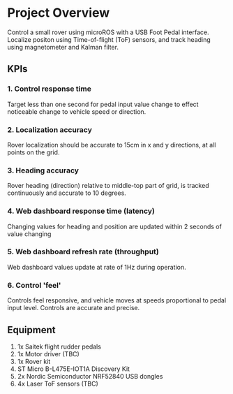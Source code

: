 # Project Overview
Control a small rover using microROS with a USB Foot Pedal interface. Localize positon using Time-of-flight (ToF) sensors, and track heading using magnetometer and Kalman filter. 


## KPIs
### 1. Control response time
Target less than one second for pedal input value change to effect noticeable change to vehicle speed or direction. 

### 2. Localization accuracy 

Rover localization should be accurate to 15cm in x and y directions, at all points on the grid. 

### 3. Heading accuracy

Rover heading (direction) relative to middle-top part of grid, is tracked continuously and accurate to 10 degrees. 

### 4. Web dashboard response time (latency)

Changing values for heading and position are updated within 2 seconds of value changing

### 5. Web dashboard refresh rate (throughput)
Web dashboard values update at rate of 1Hz during operation. 

### 6. Control 'feel'
Controls feel responsive, and vehicle moves at speeds proportional to pedal input level. Controls are accurate and precise. 


## Equipment
1. 1x Saitek flight rudder pedals
2. 1x Motor driver (TBC)
3. 1x Rover kit
4. ST Micro B-L475E-IOT1A Discovery Kit
5. 2x Nordic Semiconductor NRF52840 USB dongles
6. 4x Laser ToF sensors (TBC)